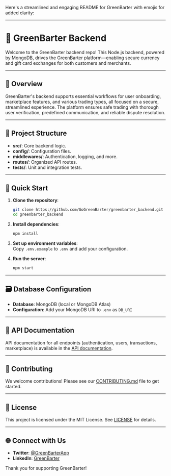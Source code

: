Here's a streamlined and engaging README for GreenBarter with emojis for added clarity:

---

# 🌿 GreenBarter Backend

Welcome to the GreenBarter backend repo! This Node.js backend, powered by MongoDB, drives the GreenBarter platform—enabling secure currency and gift card exchanges for both customers and merchants. 

---

## 📑 Overview

GreenBarter's backend supports essential workflows for user onboarding, marketplace features, and various trading types, all focused on a secure, streamlined experience. The platform ensures safe trading with thorough user verification, predefined communication, and reliable dispute resolution.

---

## 📂 Project Structure

- **src/**: Core backend logic.
- **config/**: Configuration files.
- **middlewares/**: Authentication, logging, and more.
- **routes/**: Organized API routes.
- **tests/**: Unit and integration tests.

---

## 🚀 Quick Start

1. **Clone the repository**:
   ```bash
   git clone https://github.com/GoGreenBarter/greenbarter_backend.git
   cd greenbarter_backend
   ```

2. **Install dependencies**:
   ```bash
   npm install
   ```

3. **Set up environment variables**:  
   Copy `.env.example` to `.env` and add your configuration.

4. **Run the server**:
   ```bash
   npm start
   ```

---

## 🗃️ Database Configuration

- **Database**: MongoDB (local or MongoDB Atlas)
- **Configuration**: Add your MongoDB URI to `.env` as `DB_URI`

---

## 📄 API Documentation

API documentation for all endpoints (authentication, users, transactions, marketplace) is available in the [API documentation](./docs/API.md). 

---

## 🤝 Contributing

We welcome contributions! Please see our [CONTRIBUTING.md](./CONTRIBUTING.md) file to get started.

---

## 📜 License

This project is licensed under the MIT License. See [LICENSE](./LICENSE) for details.

---

## 🌐 Connect with Us

- **Twitter**: [@GreenBarterApp](https://twitter.com/GreenBarterApp)
- **LinkedIn**: [GreenBarter](https://www.linkedin.com/company/greenbarter)

Thank you for supporting GreenBarter!

